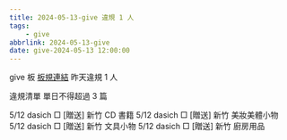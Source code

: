 ```yaml
---
title: 2024-05-13-give 違規 1 人
tags:
    - give
abbrlink: 2024-05-13-give
date: give-2024-05-13 12:00:00
---
```

give 板 [板規連結](https://www.ptt.cc/bbs/give/M.1612495900.A.C32.html)
昨天違規 1 人
<!-- more -->

違規清單
單日不得超過 3 篇

5/12 dasich □ [贈送] 新竹 CD 書籍
5/12 dasich □ [贈送]  新竹 美妝美體小物
5/12 dasich □ [贈送] 新竹 文具小物
5/12 dasich □ [贈送] 新竹 廚房用品